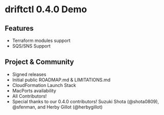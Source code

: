 # driftctl 0.4.0 Demo

## Features

- Terraform modules support
- SQS/SNS Support

## Project & Community
- Signed releases
- Initial public ROADMAP.md & LIMITATIONS.md
- CloudFormation Launch Stack
- MacPorts availability
- All Contributors!
- Special thanks to our 0.4.0 contributors! Suzuki Shota (@shota0809), @sfenman, and Herby Gillot (@herbygillot)

